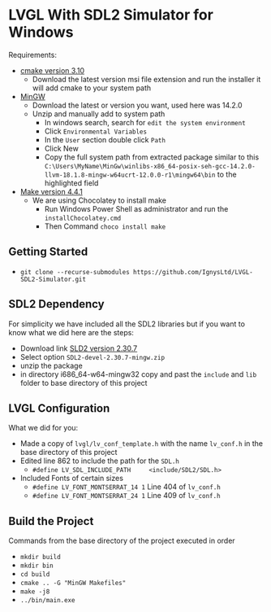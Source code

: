 # LVGL With SDL2 Simulator for Windows

Requirements:

- [cmake version 3.10](https://cmake.org/download/)
  - Download the latest version msi file extension and run the installer it will add cmake to your system path
- [MinGW](https://winlibs.com/)
  - Download the latest or version you want, used here was 14.2.0
  - Unzip and manually add to system path
    - In windows search, search for `edit the system environment`
    - Click `Environmental Variables`
    - In the `User` section double click `Path`
    - Click New
    - Copy the full system path from extracted package similar to this `C:\Users\MyName\MinGw\winlibs-x86_64-posix-seh-gcc-14.2.0-llvm-18.1.8-mingw-w64ucrt-12.0.0-r1\mingw64\bin` to the highlighted field
- [Make version 4.4.1](https://ftp.gnu.org/gnu/make/)
  - We are using Chocolatey to install make
    - Run Windows Power Shell as administrator and run the `installChocolatey.cmd`
    - Then Command `choco install make`

## Getting Started

- `git clone --recurse-submodules https://github.com/IgnysLtd/LVGL-SDL2-Simulator.git`

## SDL2 Dependency

For simplicity we have included all the SDL2 libraries but if you want to know what we did here are the steps:

- Download link [SLD2 version 2.30.7](https://github.com/libsdl-org/SDL/releases/tag/release-2.30.7)
- Select option `SDL2-devel-2.30.7-mingw.zip`
- unzip the package
- in directory i686_64-w64-mingw32 copy and past the `include` and `lib` folder to base directory of this project

## LVGL Configuration

What we did for you:

- Made a copy of `lvgl/lv_conf_template.h` with the name `lv_conf.h` in the base directory of this project
- Edited line 862 to include the path for the `SDL.h`
  - `#define LV_SDL_INCLUDE_PATH     <include/SDL2/SDL.h>`
- Included Fonts of certain sizes
  - `#define LV_FONT_MONTSERRAT_14 1` Line 404 of `lv_conf.h`
  - `#define LV_FONT_MONTSERRAT_24 1` Line 409 of `lv_conf.h`

## Build the Project

Commands from the base directory of the project executed in order

- `mkdir build`
- `mkdir bin`
- `cd build`
- `cmake .. -G "MinGW Makefiles"`
- `make -j8`
- `../bin/main.exe`
